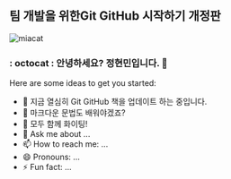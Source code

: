 ## 팀 개발을 위한Git GitHub 시작하기 개정판
![miacat](https://github.com/JungHyeonmin/JungHyeonmin/assets/148692050/6bea827d-7473-47d7-bf5f-a34427bb756b)

### : octocat : 안녕하세요? 정현민입니다. 👋

Here are some ideas to get you started:

- 🔭 지금 열심히 Git GitHub 책을 업데이트 하는 중입니다.
- 🌱 마크다운 문법도 배워야겠죠?
- 🤔 모두 함께 화이팅!
- 💬 Ask me about ...
- 📫 How to reach me: ...
- 😄 Pronouns: ...
- ⚡ Fun fact: ...
